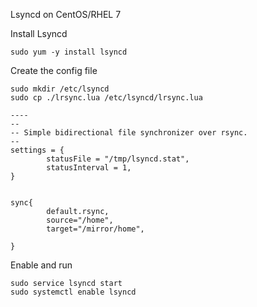Lsyncd on CentOS/RHEL 7

Install Lsyncd

```
sudo yum -y install lsyncd
```

Create the config file
```
sudo mkdir /etc/lsyncd
sudo cp ./lrsync.lua /etc/lsyncd/lrsync.lua
```
```
----
--
-- Simple bidirectional file synchronizer over rsync.
--
settings = {
        statusFile = "/tmp/lsyncd.stat",
        statusInterval = 1,
}


sync{
        default.rsync,
        source="/home",
        target="/mirror/home",

}
```

Enable and run

```
sudo service lsyncd start
sudo systemctl enable lsyncd
```
